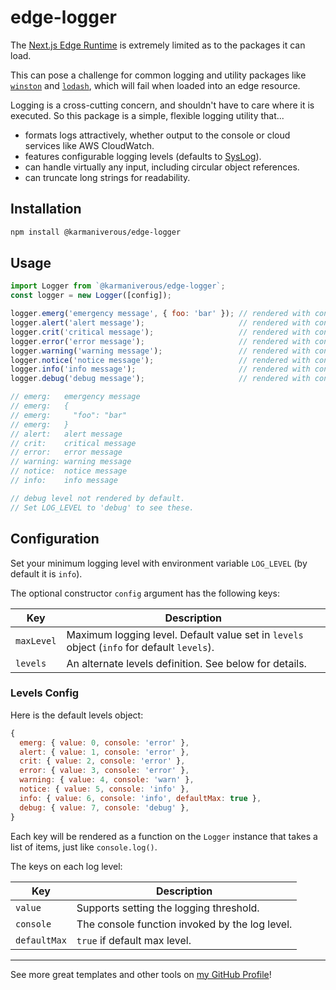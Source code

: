 # edge-logger

The [Next.js Edge Runtime](https://nextjs.org/docs/api-reference/edge-runtime) is extremely limited as to the packages it can load.

This can pose a challenge for common logging and utility packages like [`winston`](https://www.npmjs.com/package/winston) and [`lodash`](https://www.npmjs.com/package/lodash), which will fail when loaded into an edge resource.

Logging is a cross-cutting concern, and shouldn't have to care where it is executed. So this package is a simple, flexible logging utility that...

- formats logs attractively, whether output to the console or cloud services like AWS CloudWatch.
- features configurable logging levels (defaults to [SysLog](https://en.wikipedia.org/wiki/Syslog#Severity_level)).
- can handle virtually any input, including circular object references.
- can truncate long strings for readability.

## Installation

```bash
npm install @karmaniverous/edge-logger
```

## Usage

```js
import Logger from `@karmaniverous/edge-logger`;
const logger = new Logger([config]);

logger.emerg('emergency message', { foo: 'bar' }); // rendered with console.error()
logger.alert('alert message');                     // rendered with console.error()
logger.crit('critical message');                   // rendered with console.error()
logger.error('error message');                     // rendered with console.error()
logger.warning('warning message');                 // rendered with console.warn()
logger.notice('notice message');                   // rendered with console.info()
logger.info('info message');                       // rendered with console.info()
logger.debug('debug message');                     // rendered with console.debug()

// emerg:   emergency message
// emerg:   {
// emerg:     "foo": "bar"
// emerg:   }
// alert:   alert message
// crit:    critical message
// error:   error message
// warning: warning message
// notice:  notice message
// info:    info message

// debug level not rendered by default.
// Set LOG_LEVEL to 'debug' to see these.
```

## Configuration

Set your minimum logging level with environment variable `LOG_LEVEL` (by default it is `info`).

The optional constructor `config` argument has the following keys:

| Key        | Description                                                                                |
| ---------- | ------------------------------------------------------------------------------------------ |
| `maxLevel` | Maximum logging level. Default value set in `levels` object (`info` for default `levels`). |
| `levels`   | An alternate levels definition. See below for details.                                     |

### Levels Config

Here is the default levels object:

```js
{
  emerg: { value: 0, console: 'error' },
  alert: { value: 1, console: 'error' },
  crit: { value: 2, console: 'error' },
  error: { value: 3, console: 'error' },
  warning: { value: 4, console: 'warn' },
  notice: { value: 5, console: 'info' },
  info: { value: 6, console: 'info', defaultMax: true },
  debug: { value: 7, console: 'debug' },
}
```

Each key will be rendered as a function on the `Logger` instance that takes a list of items, just like `console.log()`.

The keys on each log level:

| Key          | Description                                    |
| ------------ | ---------------------------------------------- |
| `value`      | Supports setting the logging threshold.        |
| `console`    | The console function invoked by the log level. |
| `defaultMax` | `true` if default max level.                   |

---

See more great templates and other tools on
[my GitHub Profile](https://github.com/karmaniverous)!
